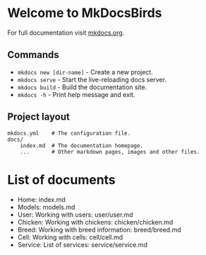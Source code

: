# Welcome to MkDocsBirds

For full documentation visit [mkdocs.org](https://www.mkdocs.org).

## Commands

* `mkdocs new [dir-name]` - Create a new project.
* `mkdocs serve` - Start the live-reloading docs server.
* `mkdocs build` - Build the documentation site.
* `mkdocs -h` - Print help message and exit.

## Project layout

    mkdocs.yml    # The configuration file.
    docs/
        index.md  # The documentation homepage.
        ...       # Other markdown pages, images and other files.

# List of documents

 - Home: index.md
 - Models: models.md
 - User:
   Working with users: user/user.md
 - Chicken:
   Working with chickens: chicken/chicken.md
 - Breed:
   Working with breed information: breed/breed.md
 - Cell:
   Working with cells: cell/cell.md
 - Service:
   List of services: service/service.md
